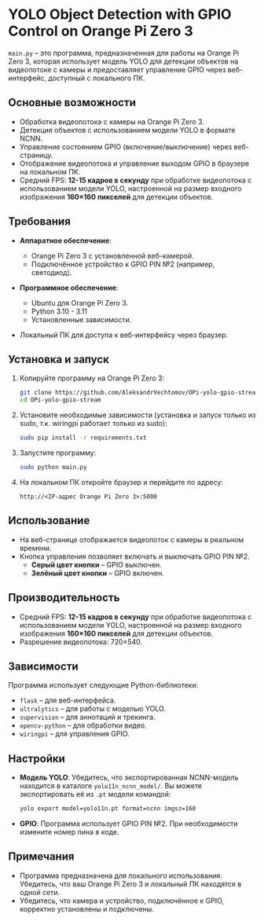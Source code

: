 # YOLO Object Detection with GPIO Control on Orange Pi Zero 3

`main.py` – это программа, предназначенная для работы на Orange Pi Zero 3, которая использует модель YOLO для детекции объектов на видеопотоке с камеры и предоставляет управление GPIO через веб-интерфейс, доступный с локального ПК.

## Основные возможности

- Обработка видеопотока с камеры на Orange Pi Zero 3.
- Детекция объектов с использованием модели YOLO в формате NCNN.
- Управление состоянием GPIO (включение/выключение) через веб-страницу.
- Отображение видеопотока и управление выходом GPIO в браузере на локальном ПК.
- Средний FPS: **12-15 кадров в секунду** при обработке видеопотока с использованием модели YOLO, настроенной на размер входного изображения **160×160 пикселей** для детекции объектов.


## Требования

- **Аппаратное обеспечение**:
  - Orange Pi Zero 3 с установленной веб-камерой.
  - Подключённое устройство к GPIO PIN №2 (например, светодиод).

- **Программное обеспечение**:
  - Ubuntu для Orange Pi Zero 3.
  - Python 3.10 - 3.11
  - Установленные зависимости.

- Локальный ПК для доступа к веб-интерфейсу через браузер.

## Установка и запуск

1. Копируйте программу на Orange Pi Zero 3:
   ```bash
   git clone https://github.com/AleksandrVechtomov/OPi-yolo-gpio-stream.git
   cd OPi-yolo-gpio-stream
   ```

2. Установите необходимые зависимости (установка и запуск только из sudo, т.к. wiringpi работает только из sudo):
   ```bash
   sudo pip install -r requirements.txt
   ```

4. Запустите программу:
   ```bash
   sudo python main.py
   ```

5. На локальном ПК откройте браузер и перейдите по адресу:
   ```
   http://<IP-адрес Orange Pi Zero 3>:5000
   ```

## Использование

- На веб-странице отображается видеопоток с камеры в реальном времени.
- Кнопка управления позволяет включать и выключать GPIO PIN №2.
  - **Серый цвет кнопки** – GPIO выключен.
  - **Зелёный цвет кнопки** – GPIO включен.

## Производительность

- Средний FPS: **12-15 кадров в секунду** при обработке видеопотока с использованием модели YOLO, настроенной на размер входного изображения **160×160 пикселей** для детекции объектов.
- Разрешение видеопотока: 720×540.

## Зависимости

Программа использует следующие Python-библиотеки:
- `flask` – для веб-интерфейса.
- `ultralytics` – для работы с моделью YOLO.
- `supervision` – для аннотаций и трекинга.
- `opencv-python` – для обработки видео.
- `wiringpi` – для управления GPIO.

## Настройки

- **Модель YOLO**: Убедитесь, что экспортированная NCNN-модель находится в каталоге `yolo11n_ncnn_model/`. Вы можете экспортировать её из `.pt` модели командой:
  ```bash
  yolo export model=yolo11n.pt format=ncnn imgsz=160
  ```
- **GPIO**: Программа использует GPIO PIN №2. При необходимости измените номер пина в коде.

## Примечания

- Программа предназначена для локального использования. Убедитесь, что ваш Orange Pi Zero 3 и локальный ПК находятся в одной сети.
- Убедитесь, что камера и устройство, подключённое к GPIO, корректно установлены и подключены.
